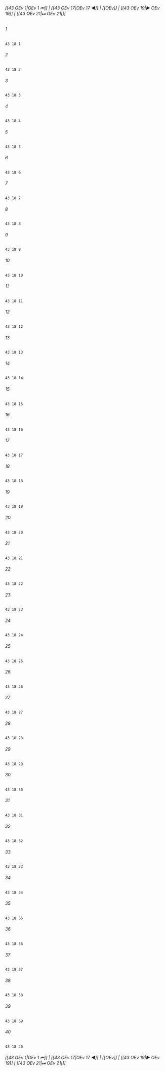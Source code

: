 
###### [[43 OEv 1|OEv 1 ⏮]] | [[43 OEv 17|OEv 17 ◀]] | [[OEv]] | [[43 OEv 19|▶ OEv 19]] | [[43 OEv 21|⏭ OEv 21|]]

###### 1
``` verse
43 18 1 
```
###### 2
``` verse
43 18 2 
```
###### 3
``` verse
43 18 3 
```
###### 4
``` verse
43 18 4 
```
###### 5
``` verse
43 18 5 
```
###### 6
``` verse
43 18 6 
```
###### 7
``` verse
43 18 7 
```
###### 8
``` verse
43 18 8 
```
###### 9
``` verse
43 18 9 
```
###### 10
``` verse
43 18 10 
```
###### 11
``` verse
43 18 11 
```
###### 12
``` verse
43 18 12 
```
###### 13
``` verse
43 18 13 
```
###### 14
``` verse
43 18 14 
```
###### 15
``` verse
43 18 15 
```
###### 16
``` verse
43 18 16 
```
###### 17
``` verse
43 18 17 
```
###### 18
``` verse
43 18 18 
```
###### 19
``` verse
43 18 19 
```
###### 20
``` verse
43 18 20 
```
###### 21
``` verse
43 18 21 
```
###### 22
``` verse
43 18 22 
```
###### 23
``` verse
43 18 23 
```
###### 24
``` verse
43 18 24 
```
###### 25
``` verse
43 18 25 
```
###### 26
``` verse
43 18 26 
```
###### 27
``` verse
43 18 27 
```
###### 28
``` verse
43 18 28 
```
###### 29
``` verse
43 18 29 
```
###### 30
``` verse
43 18 30 
```
###### 31
``` verse
43 18 31 
```
###### 32
``` verse
43 18 32 
```
###### 33
``` verse
43 18 33 
```
###### 34
``` verse
43 18 34 
```
###### 35
``` verse
43 18 35 
```
###### 36
``` verse
43 18 36 
```
###### 37
``` verse
43 18 37 
```
###### 38
``` verse
43 18 38 
```
###### 39
``` verse
43 18 39 
```
###### 40
``` verse
43 18 40 
```

###### [[43 OEv 1|OEv 1 ⏮]] | [[43 OEv 17|OEv 17 ◀]] | [[OEv]] | [[43 OEv 19|▶ OEv 19]] | [[43 OEv 21|⏭ OEv 21|]]

